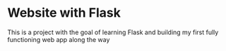 # Website with Flask
This is a project with the goal of learning Flask and building my first fully functioning web app along the way
